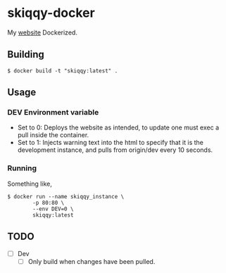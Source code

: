 # skiqqy-docker
My [website](https://github.com/skiqqy/skiqqy.github.io) Dockerized.

## Building
```
$ docker build -t "skiqqy:latest" .
```

## Usage
### DEV Environment variable
* Set to 0:
	Deploys the website as intended, to update one must exec a pull
	inside the container.
* Set to 1:
	Injects warning text into the html to specify that it is the development
	instance, and pulls from origin/dev every 10 seconds.

### Running
Something like,
```
$ docker run --name skiqqy_instance \
		-p 80:80 \
		--env DEV=0 \
		skiqqy:latest
```

## TODO
- [ ] Dev
	- [ ] Only build when changes have been pulled.
